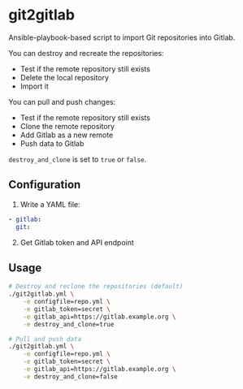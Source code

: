 # git2gitlab

Ansible-playbook-based script to import Git repositories into Gitlab.

You can destroy and recreate the repositories:

* Test if the remote repository still exists
* Delete the local repository
* Import it

You can pull and push changes:

* Test if the remote repository still exists
* Clone the remote repository
* Add Gitlab as a new remote
* Push data to Gitlab

`destroy_and_clone` is set to `true` or `false`.

## Configuration

1. Write a YAML file:

```YAML
- gitlab:
  git:
```

2. Get Gitlab token and API endpoint

## Usage

```bash
# Destroy and reclone the repositories (default)
./git2gitlab.yml \
    -e configfile=repo.yml \
    -e gitlab_token=secret \
    -e gitlab_api=https://gitlab.example.org \
    -e destroy_and_clone=true

# Pull and push data
./git2gitlab.yml \
    -e configfile=repo.yml \
    -e gitlab_token=secret \
    -e gitlab_api=https://gitlab.example.org \
    -e destroy_and_clone=false
```

